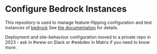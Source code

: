 # Configure Bedrock Instances

This repository is used to manage feature-flipping configuration and test instances of [bedrock](https://github.com/mozilla/bedrock)
See [the documentation](https://www-config.readthedocs.io) for details.

Deployment and site-behaviour configuration moved to a private repo in 2023 - ask in #www on Slack or #webdev in Matrix if you need to know more.
